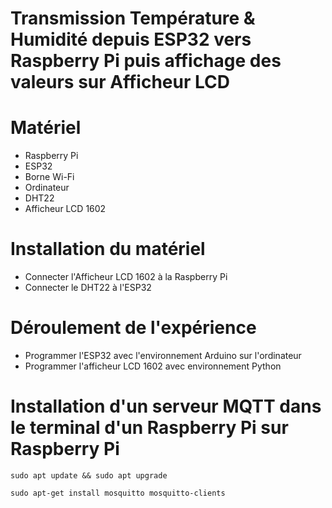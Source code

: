 # Transmission Température & Humidité depuis ESP32 vers Raspberry Pi puis affichage des valeurs sur Afficheur LCD

# Matériel
- Raspberry Pi
- ESP32
- Borne Wi-Fi
- Ordinateur
- DHT22
- Afficheur LCD 1602

# Installation du matériel
- Connecter l'Afficheur LCD 1602 à la Raspberry Pi
- Connecter le DHT22 à l'ESP32

# Déroulement de l'expérience
- Programmer l'ESP32 avec l'environnement Arduino sur l'ordinateur
- Programmer l'afficheur LCD 1602 avec environnement Python

# Installation d'un serveur MQTT dans le terminal d'un Raspberry Pi sur Raspberry Pi
`sudo apt update && sudo apt upgrade`

`sudo apt-get install mosquitto mosquitto-clients`
